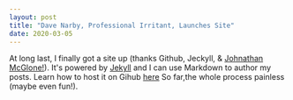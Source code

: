 ```yaml
---
layout: post
title: "Dave Narby, Professional Irritant, Launches Site"
date: 2020-03-05
---
```


At long last, I finally got a site up (thanks Github, Jeckyll, & [Johnathan McGlone!](http://jmcglone.com/)). It's powered by [Jekyll](http://jekyllrb.com) and I can use Markdown to author my posts. Learn how to host it on Gihub [here](https://jekyllrb.com/docs/github-pages/) So far,the whole process painless (maybe even fun!).
